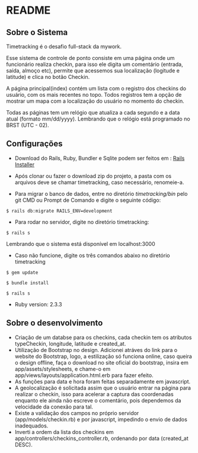 # README

## Sobre o Sistema

Timetracking é o desafio full-stack da mywork.

Esse sistema de controle de ponto consiste em uma página onde um funcionário realiza checkin, para isso ele digita um comentário (entrada, saída, almoço etc), permite que acessemos sua localização (logitude e latitude) e clica no botão Checkin.

A página principal(index) contém um lista com o registro dos checkins do usuário, com os mais recentes no topo. Todos registros tem a opção de mostrar um mapa com a localização do usuário no momento do checkin.

Todas as páginas tem um relógio que atualiza a cada segundo e a data atual (formato mm/dd/yyyy). Lembrando que o relógio está programado no BRST (UTC - 02).

## Configurações
* Download do Rails, Ruby, Bundler e Sqlite podem ser feitos em : [Rails Installer](http://www.railsinstaller.org/)

* Após clonar ou fazer o download zip do projeto, a pasta com os arquivos deve se chamar timetracking, caso necessário, renomeie-a.

* Para migrar o banco de dados, entre no diretório *timetracking/bin* pelo git CMD ou Prompt de Comando e digite o seguinte código:
```
$ rails db:migrate RAILS_ENV=development 
```
* Para rodar no servidor, digite no diretório timetracking:
```
$ rails s
```
Lembrando que o sistema está disponível em localhost:3000

* Caso não funcione, digite os três comandos abaixo no diretório timetracking
```
$ gem update

$ bundle install

$ rails s
```


* Ruby version: 2.3.3

## Sobre o desenvolvimento
* Criação de um databse para os checkins, cada checkin tem os atributos typeCheckin, longitude, latitude e created_at.
* Utilização de Bootstrap no design. Adicionei atráves do link para o website do Bootstrap, logo, a estilização só funciona online, caso queira o design offline, faça o download no site oficial do bootstrap, insira em app/assets/stylesheets, e chame-o em app/views/layouts/application.html.erb para fazer efeito.
* As funções para data e hora foram feitas separadamente em javascript.
* A geolocalização é solicitada assim que o usuário entrar na página para realizar o checkin, isso para acelerar a captura das coordenadas enquanto ele ainda não escreve o comentário, pois dependemos da velocidade da conexão para tal.
* Existe a validação dos campos no próprio servidor (app/models/checkin.rb) e por javascript, impedindo o envio de dados inadequados.
* Inverti a ordem da lista dos checkins em app/controllers/checkins_controller.rb, ordenando por data (created_at DESC).
